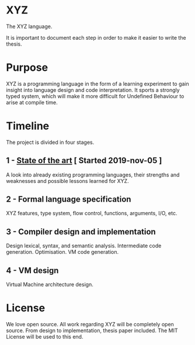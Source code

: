# XYZ

The XYZ language.

It is important to document each step in order to make it easier to write the thesis.

# Purpose

XYZ is a programming language in the form of a learning experiment to gain insight into language design and code interpretation. It sports a strongly typed system, which will make it more difficult for Undefined Behaviour to arise at compile time.

# Timeline

The project is divided in four stages.

## 1 - [State of the art](state-of-the-art.md) [ Started 2019-nov-05 ]

A look into already existing programming languages, their strengths and weaknesses and possible lessons learned for XYZ.

## 2 - Formal language specification

XYZ features, type system, flow control, functions, arguments, I/O, etc.

## 3 - Compiler design and implementation

Design lexical, syntax, and semantic analysis. Intermediate code generation. Optimisation. VM code generation.

## 4 - VM design

Virtual Machine architecture design.

# License

We love open source. All work regarding XYZ will be completely open source. From design to implementation, thesis paper included. The MIT License will be used to this end.